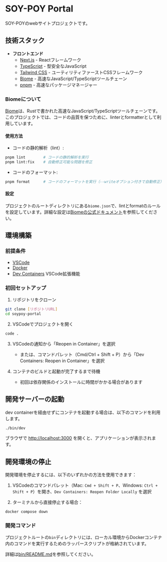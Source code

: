 # SOY-POY Portal

SOY-POYのwebサイトプロジェクトです。

## 技術スタック

- **フロントエンド**
  - [Next.js](https://nextjs.org) - Reactフレームワーク
  - [TypeScript](https://www.typescriptlang.org/) - 型安全なJavaScript
  - [Tailwind CSS](https://tailwindcss.com/) - ユーティリティファーストCSSフレームワーク
  - [Biome](https://biomejs.dev/) - 高速なJavaScript/TypeScriptツールチェーン
  - [pnpm](https://pnpm.io/) - 高速なパッケージマネージャー


### Biomeについて

[Biome](https://biomejs.dev/)は、Rustで書かれた高速なJavaScript/TypeScriptツールチェーンです。このプロジェクトでは、コードの品質を保つために、linterとformatterとして利用しています。

#### 使用方法

- コードの静的解析（lint）:
```bash
pnpm lint        # コードの静的解析を実行
pnpm lint:fix    # 自動修正可能な問題を修正
```

- コードのフォーマット:
```bash
pnpm format      # コードのフォーマットを実行（--writeオプション付きで自動修正）
```

#### 設定

プロジェクトのルートディレクトリにある`biome.json`で、lintとformatのルールを設定しています。詳細な設定は[Biomeの公式ドキュメント](https://biomejs.dev/linter/rules/)を参照してください。


## 環境構築

### 前提条件

- [VSCode](https://code.visualstudio.com/)
- [Docker](https://www.docker.com/)
- [Dev Containers](https://marketplace.visualstudio.com/items?itemName=ms-vscode-remote.remote-containers) VSCode拡張機能

### 初回セットアップ

1. リポジトリをクローン
```bash
git clone [リポジトリURL]
cd soypoy-portal
```

2. VSCodeでプロジェクトを開く
```bash
code .
```

3. VSCodeの通知から「Reopen in Container」を選択
   - または、コマンドパレット（Cmd/Ctrl + Shift + P）から「Dev Containers: Reopen in Container」を選択

4. コンテナのビルドと起動が完了するまで待機
   - 初回は依存関係のインストールに時間がかかる場合があります

## 開発サーバーの起動
dev containerを経由せずにコンテナを起動する場合は、以下のコマンドを利用します。

```bash
./bin/dev
```

ブラウザで [http://localhost:3000](http://localhost:3000) を開くと、アプリケーションが表示されます。

## 開発環境の停止

開発環境を停止するには、以下のいずれかの方法を使用できます：

1. VSCodeのコマンドパレット（Mac: `Cmd + Shift + P`、Windows: `Ctrl + Shift + P`）を開き、`Dev Containers: Reopen Folder Locally` を選択

2. ターミナルから直接停止する場合：
```bash
docker compose down
```

### 開発コマンド
プロジェクトルートの`bin`ディレクトリには、ローカル環境からDockerコンテナ内のコマンドを実行するためのラッパースクリプトが格納されています。

詳細は[bin/README.md](bin/README.md)を参照してください。
